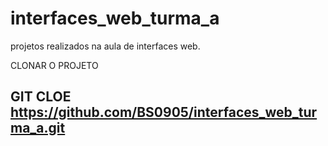 # interfaces_web_turma_a
projetos realizados na aula de interfaces web. 

 CLONAR O PROJETO

 ## GIT CLOE https://github.com/BS0905/interfaces_web_turma_a.git

 